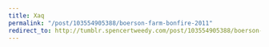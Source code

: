 ```yaml
---
title: Xaq
permalink: "/post/103554905388/boerson-farm-bonfire-2011"
redirect_to: http://tumblr.spencertweedy.com/post/103554905388/boerson-farm-bonfire-2011
---
```


